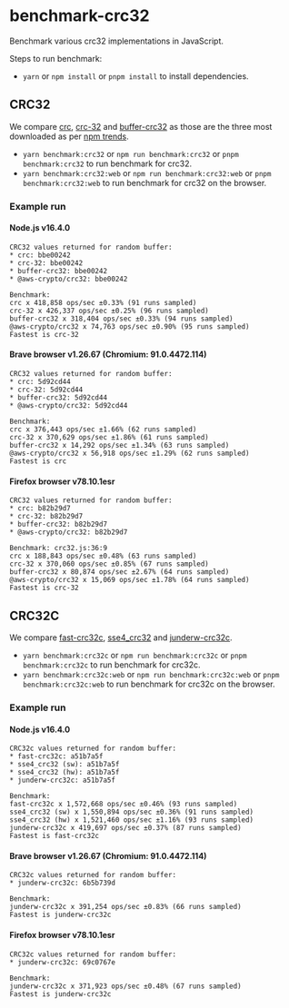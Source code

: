 # benchmark-crc32

Benchmark various crc32 implementations in JavaScript.

Steps to run benchmark:

- `yarn` or `npm install` or `pnpm install` to install dependencies.

## CRC32

We compare [crc][1], [crc-32][2] and [buffer-crc32][3] as those are the
three most downloaded as per [npm trends][4].

- `yarn benchmark:crc32` or `npm run benchmark:crc32` or `pnpm benchmark:crc32`
  to run benchmark for crc32.
- `yarn benchmark:crc32:web` or `npm run benchmark:crc32:web` or
  `pnpm benchmark:crc32:web` to run benchmark for crc32 on the browser.

### Example run

#### Node.js v16.4.0

```console
CRC32 values returned for random buffer:
* crc: bbe00242
* crc-32: bbe00242
* buffer-crc32: bbe00242
* @aws-crypto/crc32: bbe00242

Benchmark:
crc x 418,858 ops/sec ±0.33% (91 runs sampled)
crc-32 x 426,337 ops/sec ±0.25% (96 runs sampled)
buffer-crc32 x 318,404 ops/sec ±0.33% (94 runs sampled)
@aws-crypto/crc32 x 74,763 ops/sec ±0.90% (95 runs sampled)
Fastest is crc-32
```

#### Brave browser v1.26.67 (Chromium: 91.0.4472.114)

```console
CRC32 values returned for random buffer:
* crc: 5d92cd44
* crc-32: 5d92cd44
* buffer-crc32: 5d92cd44
* @aws-crypto/crc32: 5d92cd44

Benchmark:
crc x 376,443 ops/sec ±1.66% (62 runs sampled)
crc-32 x 370,629 ops/sec ±1.86% (61 runs sampled)
buffer-crc32 x 14,292 ops/sec ±1.34% (63 runs sampled)
@aws-crypto/crc32 x 56,918 ops/sec ±1.29% (62 runs sampled)
Fastest is crc
```

#### Firefox browser v78.10.1esr

```console
CRC32 values returned for random buffer:
* crc: b82b29d7
* crc-32: b82b29d7
* buffer-crc32: b82b29d7
* @aws-crypto/crc32: b82b29d7

Benchmark: crc32.js:36:9
crc x 188,843 ops/sec ±0.48% (63 runs sampled)
crc-32 x 370,060 ops/sec ±0.85% (67 runs sampled)
buffer-crc32 x 80,874 ops/sec ±2.67% (64 runs sampled)
@aws-crypto/crc32 x 15,069 ops/sec ±1.78% (64 runs sampled)
Fastest is crc-32
```

## CRC32C

We compare [fast-crc32c][5], [sse4_crc32][6] and [junderw-crc32c][7].

- `yarn benchmark:crc32c` or `npm run benchmark:crc32c` or `pnpm benchmark:crc32c`
  to run benchmark for crc32c.
- `yarn benchmark:crc32c:web` or `npm run benchmark:crc32c:web` or
  `pnpm benchmark:crc32c:web` to run benchmark for crc32c on the browser.

### Example run

#### Node.js v16.4.0

```console
CRC32c values returned for random buffer:
* fast-crc32c: a51b7a5f
* sse4_crc32 (sw): a51b7a5f
* sse4_crc32 (hw): a51b7a5f
* junderw-crc32c: a51b7a5f

Benchmark:
fast-crc32c x 1,572,668 ops/sec ±0.46% (93 runs sampled)
sse4_crc32 (sw) x 1,550,894 ops/sec ±0.36% (91 runs sampled)
sse4_crc32 (hw) x 1,521,460 ops/sec ±1.16% (93 runs sampled)
junderw-crc32c x 419,697 ops/sec ±0.37% (87 runs sampled)
Fastest is fast-crc32c
```

#### Brave browser v1.26.67 (Chromium: 91.0.4472.114)

```console
CRC32c values returned for random buffer:
* junderw-crc32c: 6b5b739d

Benchmark:
junderw-crc32c x 391,254 ops/sec ±0.83% (66 runs sampled)
Fastest is junderw-crc32c
```

#### Firefox browser v78.10.1esr

```console
CRC32c values returned for random buffer:
* junderw-crc32c: 69c0767e

Benchmark:
junderw-crc32c x 371,923 ops/sec ±0.48% (67 runs sampled)
Fastest is junderw-crc32c
```

[1]: https://www.npmjs.com/package/crc
[2]: https://www.npmjs.com/package/crc-32
[3]: https://www.npmjs.com/package/buffer-crc32
[4]: https://www.npmtrends.com/crc32-vs-crc-32-vs-buffer-crc32-vs-crc-vs-sse4_crc32
[5]: https://www.npmjs.com/package/fast-crc32c
[6]: https://www.npmjs.com/package/sse4_crc32
[7]: https://www.npmjs.com/package/junderw-crc32c
